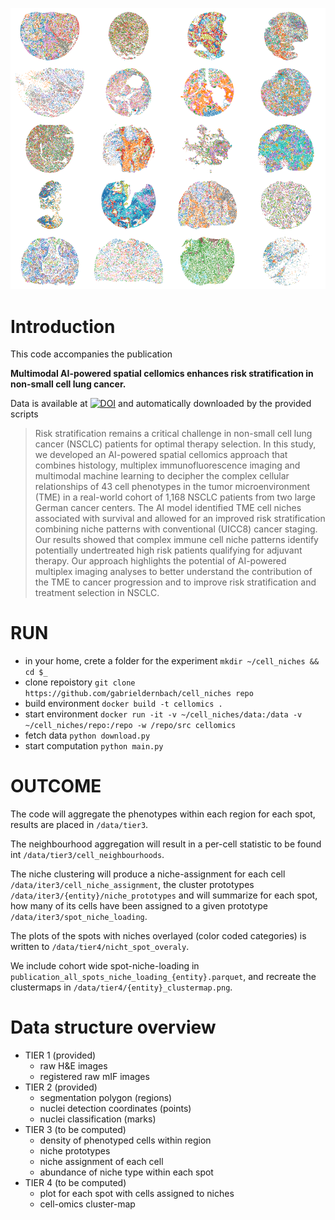 ![alt text](https://github.com/gabrieldernbach/cell-niches/blob/main/spots.png)

Introduction
============
This code accompanies the publication

**Multimodal AI-powered spatial cellomics enhances risk stratification in non-small cell lung cancer.**

Data is available
at [![DOI](https://zenodo.org/badge/DOI/10.5281/zenodo.11395885.svg)](https://doi.org/10.5281/zenodo.11395885)
and automatically downloaded by the provided scripts

> Risk stratification remains a critical challenge in non-small cell lung cancer (NSCLC) patients for optimal therapy
> selection. In this study, we developed an AI-powered spatial cellomics approach that combines histology, multiplex
> immunofluorescence imaging and multimodal machine learning to decipher the complex cellular relationships of 43 cell
> phenotypes in the tumor microenvironment (TME) in a real-world cohort of 1,168 NSCLC patients from two large German
> cancer centers. The AI model identified TME cell niches associated with survival and allowed for an improved risk
> stratification combining niche patterns with conventional (UICC8) cancer staging. Our results showed that complex immune
> cell niche patterns identify potentially undertreated high risk patients qualifying for adjuvant therapy. Our approach
> highlights the potential of AI-powered multiplex imaging analyses to better understand the contribution of the TME to
> cancer progression and to improve risk stratification and treatment selection in NSCLC.



RUN
===

* in your home, crete a folder for the experiment `mkdir ~/cell_niches && cd $_`
* clone repoistory `git clone https://github.com/gabrieldernbach/cell_niches repo`
* build environment `docker build -t cellomics . `
* start environment `docker run -it -v ~/cell_niches/data:/data -v ~/cell_niches/repo:/repo -w /repo/src cellomics`
* fetch data `python download.py`
* start computation `python main.py`

OUTCOME
=======
The code will aggregate the phenotypes within each region for each spot, results are placed in `/data/tier3`.

The neighbourhood aggregation will result in a per-cell statistic to be found int `/data/tier3/cell_neighbourhoods`.

The niche clustering will produce a niche-assignment for each cell `/data/iter3/cell_niche_assignment`,
the cluster prototypes `/data/iter3/{entity}/niche_prototypes` and will summarize for each spot, how many of its cells
have been assigned to a given prototype `/data/iter3/spot_niche_loading`.

The plots of the spots with niches overlayed (color coded categories) is written to `/data/tier4/nicht_spot_overaly`.

We include cohort wide spot-niche-loading in `publication_all_spots_niche_loading_{entity}.parquet`, and recreate
the clustermaps in `/data/tier4/{entity}_clustermap.png`.

Data structure overview
=======================

* TIER 1 (provided)
    * raw H&E images
    * registered raw mIF images
* TIER 2 (provided)
    * segmentation polygon (regions)
    * nuclei detection coordinates (points)
    * nuclei classification (marks)
* TIER 3 (to be computed)
    * density of phenotyped cells within region
    * niche prototypes
    * niche assignment of each cell
    * abundance of niche type within each spot
* TIER 4 (to be computed)
    * plot for each spot with cells assigned to niches
    * cell-omics cluster-map